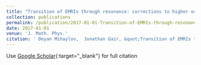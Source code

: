 ```yaml
---
title: "Transition of EMRIs through resonance: corrections to higher order in the on-resonance flux modification"
collection: publications
permalink: /publication/2017-01-01-Transition-of-EMRIs-through-resonance-corrections-to-higher-order-in-the-on-resonance-flux-modification
date: 2017-01-01
venue: 'J. Math. Phys.'
citation: ' Deyan Mihaylov,  Jonathan Gair, &quot;Transition of EMRIs through resonance: corrections to higher order in the on-resonance flux modification.&quot; J. Math. Phys., 2017.'
---
```

Use [Google Scholar](https://scholar.google.com/scholar?q=Transition+of+EMRIs+through+resonance:+corrections+to+higher+order+in+the+on+resonance+flux+modification){:target="_blank"} for full citation
